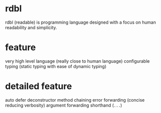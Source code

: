 # rdbl
rdbl (readable) is programming language designed with a focus on human readability and simplicity.

# feature
very high level language (really close to human language)
configurable typing (static typing with ease of dynamic typing)

# detailed feature
auto defer deconstructor
method chaining
error forwarding (concise reducing verbosity)
argument forwarding shorthand (`...`)
